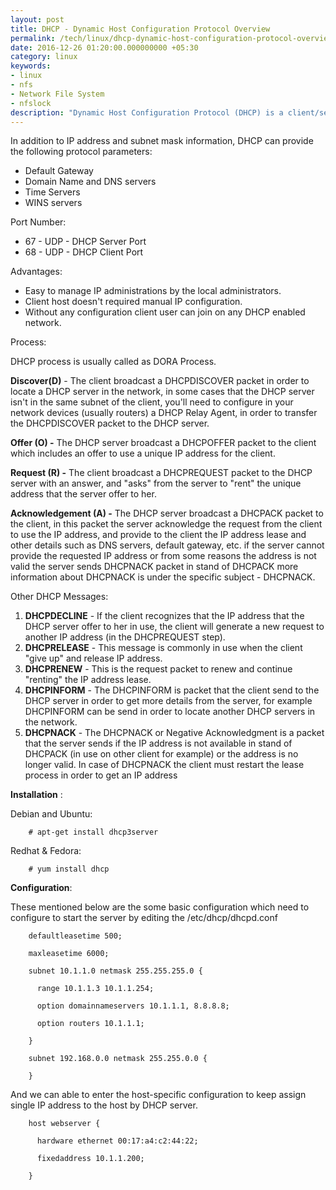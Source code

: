 ```yaml
---
layout: post
title: DHCP - Dynamic Host Configuration Protocol Overview
permalink: /tech/linux/dhcp-dynamic-host-configuration-protocol-overview/
date: 2016-12-26 01:20:00.000000000 +05:30
category: linux
keywords: 
- linux
- nfs
- Network File System
- nfslock
description: "Dynamic Host Configuration Protocol (DHCP) is a client/server network communication protocol that automatically provides an IP address and other related configuration information such as the subnet mask and default gateway to the client host by the configured DHCP Server on the network"
---
```


In addition to IP address and subnet mask information, DHCP can provide the following protocol parameters:

*   Default Gateway
*   Domain Name and DNS servers
*   Time Servers
*   WINS servers

Port Number:

*   67 - UDP - DHCP Server Port
*   68 - UDP - DHCP Client Port

Advantages:

*   Easy to manage IP administrations by the local administrators.
*   Client host doesn't required manual IP configuration.
*   Without any configuration client user can join on any DHCP enabled network.

Process:

DHCP process is usually called as DORA Process.

**Discover(D)** - The client broadcast a DHCPDISCOVER packet in order to locate a DHCP server in the network, in some cases that the DHCP server isn't in the same subnet of the client, you'll need to configure in your network devices (usually routers) a DHCP Relay Agent, in order to transfer the DHCPDISCOVER packet to the DHCP server.

**Offer (O) -** The DHCP server broadcast a DHCPOFFER packet to the client which includes an offer to use a unique IP address for the client.

**Request (R) -** The client broadcast a DHCPREQUEST packet to the DHCP server with an answer, and "asks" from the server to "rent" the unique address that the server offer to her.

**Acknowledgement (A) -** The DHCP server broadcast a DHCPACK packet to the client, in this packet the server acknowledge the request from the client to use the IP address, and provide to the client the IP address lease and other details such as DNS servers, default gateway, etc. if the server cannot provide the requested IP address or from some reasons the address is not valid the server sends DHCPNACK packet in stand of DHCPACK more information about DHCPNACK is under the specific subject - DHCPNACK.

Other DHCP Messages:

1.  **DHCPDECLINE** - If the client recognizes that the IP address that the DHCP server offer to her in use, the client will generate a new request to another IP address (in the DHCPREQUEST step).
2.  **DHCPRELEASE** - This message is commonly in use when the client "give up" and release IP address.
3.  **DHCPRENEW** - This is the request packet to renew and continue "renting" the IP address lease.
4.  **DHCPINFORM** - The DHCPINFORM is packet that the client send to the DHCP server in order to get more details from the server, for example DHCPINFORM can be send in order to locate another DHCP servers in the network.
5.  **DHCPNACK** \- The DHCPNACK or Negative Acknowledgment is a packet that the server sends if the IP address is not available in stand of DHCPACK (in use on other client for example) or the address is no longer valid. In case of DHCPNACK the client must restart the lease process in order to get an IP address

 **Installation** :

Debian and Ubuntu:

```
    # apt-get install dhcp3server
```

Redhat & Fedora:

```
    # yum install dhcp 
```

**Configuration**:

These mentioned below are the some basic configuration which need to configure to start the server by editing the /etc/dhcp/dhcpd.conf

```
    defaultleasetime 500;
    
    maxleasetime 6000;
    
    subnet 10.1.1.0 netmask 255.255.255.0 {
    
      range 10.1.1.3 10.1.1.254;
    
      option domainnameservers 10.1.1.1, 8.8.8.8;
    
      option routers 10.1.1.1;
    
    }
    
    subnet 192.168.0.0 netmask 255.255.0.0 {
    
    } 
```
And we can able to enter the host-specific configuration to keep assign single IP address to the host by DHCP server.

```
    host webserver {
    
      hardware ethernet 00:17:a4:c2:44:22;
    
      fixedaddress 10.1.1.200;
    
    }
```

